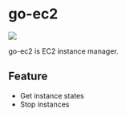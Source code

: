 # go-ec2

![](https://github.com/yyh-gl/go-ec2/workflows/Test/badge.svg)

go-ec2 is EC2 instance manager.


## Feature

- Get instance states
- Stop instances
